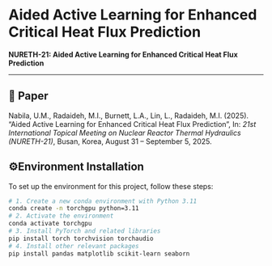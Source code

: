 # Aided Active Learning for Enhanced Critical Heat Flux Prediction

**NURETH-21: Aided Active Learning for Enhanced Critical Heat Flux Prediction**

---

## 📄 Paper

Nabila, U.M., Radaideh, M.I., Burnett, L.A., Lin, L., Radaideh, M.I. (2025). “Aided Active Learning for Enhanced Critical Heat Flux Prediction”, In: *21st International Topical Meeting on Nuclear Reactor Thermal Hydraulics (NURETH-21)*, Busan, Korea, August 31 – September 5, 2025.

## ⚙️Environment Installation

To set up the environment for this project, follow these steps:
```bash
# 1. Create a new conda environment with Python 3.11
conda create -n torchgpu python=3.11
# 2. Activate the environment
conda activate torchgpu
# 3. Install PyTorch and related libraries
pip install torch torchvision torchaudio
# 4. Install other relevant packages
pip install pandas matplotlib scikit-learn seaborn


